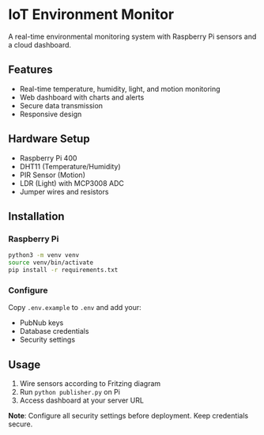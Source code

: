 # IoT Environment Monitor

A real-time environmental monitoring system with Raspberry Pi sensors and a cloud dashboard.

## Features
- Real-time temperature, humidity, light, and motion monitoring
- Web dashboard with charts and alerts
- Secure data transmission
- Responsive design

## Hardware Setup
- Raspberry Pi 400
- DHT11 (Temperature/Humidity)
- PIR Sensor (Motion) 
- LDR (Light) with MCP3008 ADC
- Jumper wires and resistors

## Installation

### Raspberry Pi
```bash
python3 -m venv venv
source venv/bin/activate
pip install -r requirements.txt
```

### Configure
Copy `.env.example` to `.env` and add your:
- PubNub keys
- Database credentials
- Security settings

## Usage
1. Wire sensors according to Fritzing diagram
2. Run `python publisher.py` on Pi
3. Access dashboard at your server URL

**Note**: Configure all security settings before deployment. Keep credentials secure.

